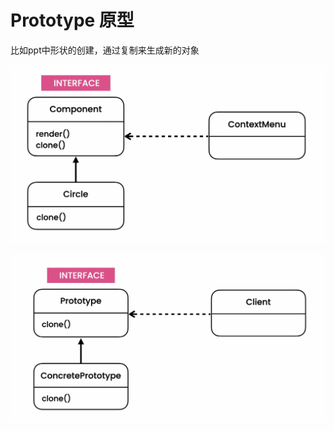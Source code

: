 # Prototype 原型

比如ppt中形状的创建，通过复制来生成新的对象

![image-20220421193717876](../../resources/image-20220421193717876.png)

![image-20220421193738330](../../resources/image-20220421193738330.png)